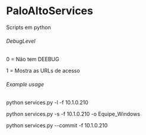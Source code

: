 # PaloAltoServices
Scripts em python

###### DebugLevel
0 = Não tem DEEBUG

1 = Mostra as URLs de acesso 
	
###### Example usage 
python services.py -l -f 10.1.0.210

python services.py -s -f 10.1.0.210 -o Equipe_Windows

python services.py --commit -f 10.1.0.210 
